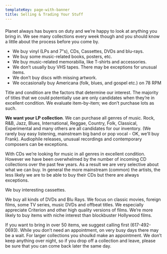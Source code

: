```yaml
---
templateKey: page-with-banner
title: Selling & Trading Your Stuff
---
```

### 

Planet always has buyers on duty and we’re happy to look at anything you bring in. We see many collections every week though and you should know a little about the process before you come by.

* We buy vinyl (LPs and 7"s), CDs, Cassettes, DVDs and blu-rays.
* We buy some music-related books, posters, etc.
* We buy music-related memorabilia, like T-shirts and accessories.
* We don’t usually buy VHS tapes. There may be exceptions for unusual items.
* We don’t buy discs with missing artwork.
* We occasionally buy Americana (folk, blues, and gospel etc.) on 78 RPM

Title and condition are the factors that determine our interest. The majority of titles that we could potentially use are only candidates when they’re in excellent condition. We evaluate item-by-item; we don’t purchase lots as such.

**We want your LP collection**. We can purchase all genres of music. Rock, R&B, Jazz, Blues, International, Reggae, Country, Folk, Classical, Experimental and many others are all candidates for our inventory. (We rarely buy easy listening, mainstream big band or pop vocal - OK, we'll buy Frank). Audiophile releases, unusual recordings and contemporary composers can be exceptions. 

With CDs we’re looking for music in all genres in excellent condition. However we have been overwhelmed by the number of incoming CD collections over the past few years. As a result we are very selective about what we can buy. In general the more mainstream (common) the artists, the less likely we are to be able to buy their CDs but there are always exceptions.

We buy interesting cassettes.

We buy all kinds of DVDs and Blu Rays. We focus on classic movies, foreign films, some TV series, music DVDs and offbeat titles. We especially appreciate Criterion and other high quality versions of films. We’re more likely to buy items with niche interest than blockbuster Hollywood films.

If you want to bring in over 50 items, we suggest calling first (617-492-0693). While you don’t need an appointment, on very busy days there may be a wait. For larger collections you shoulkd make an appointment. We don’t keep anything over night, so if you drop off a collection and leave, please be sure that you can come back later the same day.
